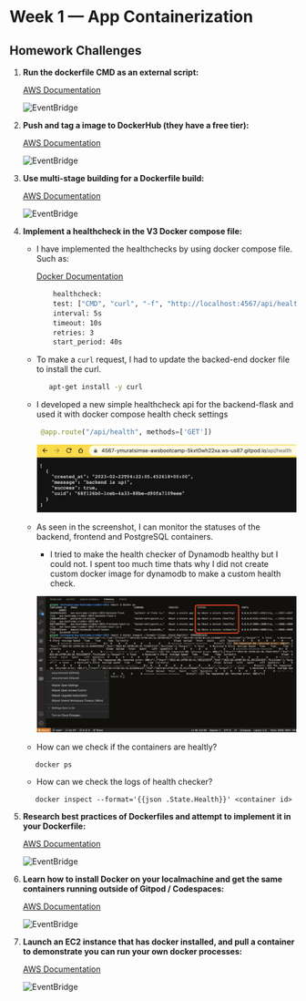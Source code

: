 # Week 1 — App Containerization

##  Homework Challenges
   1. **Run the dockerfile CMD as an external script:**
         
         [AWS Documentation](https://docs.aws.amazon.com/health/latest/ug/cloudwatch-events-health.html)

         ![EventBridge](assets/)

   2. **Push and tag a image to DockerHub (they have a free tier):**
        
         [AWS Documentation](https://docs.aws.amazon.com/health/latest/ug/cloudwatch-events-health.html)

         ![EventBridge](assets/)

   3. **Use multi-stage building for a Dockerfile build:**
         
         [AWS Documentation](https://docs.aws.amazon.com/health/latest/ug/cloudwatch-events-health.html)

         ![EventBridge](assets/)

   4. **Implement a healthcheck in the V3 Docker compose file:**
                  
         - I have implemented the healthchecks by using docker compose file. Such as:
         
            [Docker Documentation](https://docs.docker.com/compose/compose-file/compose-file-v3/)
            ```sh
                healthcheck:
                test: ["CMD", "curl", "-f", "http://localhost:4567/api/health"]
                interval: 5s
                timeout: 10s
                retries: 3
                start_period: 40s
            ```
         - To make a `curl` request, I had to update the backed-end docker file to install the curl. 
            ```sh
               apt-get install -y curl
             ```
         - I developed a new simple healthcheck api for the backend-flask and used it with docker compose health check settings
              ```py
               @app.route("/api/health", methods=['GET'])
              ```
              ![HealtChecker](assets/week-1-Murat-NewHealthCheckApi.png)

         - As seen in the screenshot, I can monitor the statuses of the backend, frontend and PostgreSQL containers.
             
              - I tried to make the health checker of Dynamodb healthy but I could not. I spent too much time thats why I did not create custom docker image for dynamodb to make a custom health check.
              
              ![HealtChecker](assets/week-1-Murat-DockerHealthCheckResult.png)
                 
         - How can we check if the containers are healtly?
         ```
            docker ps
         ```
         - How can we check the logs of health checker?
         ```
            docker inspect --format='{{json .State.Health}}' <container id>
         ```
         
   5. **Research best practices of Dockerfiles and attempt to implement it in your Dockerfile:**
         
         [AWS Documentation](https://docs.aws.amazon.com/health/latest/ug/cloudwatch-events-health.html)

         ![EventBridge](assets/)

   6. **Learn how to install Docker on your localmachine and get the same containers running outside of Gitpod / Codespaces:**
         
         [AWS Documentation](https://docs.aws.amazon.com/health/latest/ug/cloudwatch-events-health.html)

         ![EventBridge](assets/)
   
   7. **Launch an EC2 instance that has docker installed, and pull a container to demonstrate you can run your own docker processes:**
         
         [AWS Documentation](https://docs.aws.amazon.com/health/latest/ug/cloudwatch-events-health.html)
   
         ![EventBridge](assets/)
